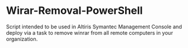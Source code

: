 # Wirar-Removal-PowerShell
Script intended to be used in Altiris Symantec Management Console and deploy via a task to remove winrar from all remote computers in your organization. 
